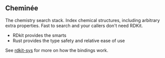Cheminée
---

The chemistry search stack. Index chemical structures, including arbitrary extra properties. Fast to search and your callers don't need RDKit.

 * RDkit provides the smarts
 * Rust provides the type safety and relative ease of use

See [rdkit-sys](https://github.com/turues/rdkit-sys) for more on how the bindings work.